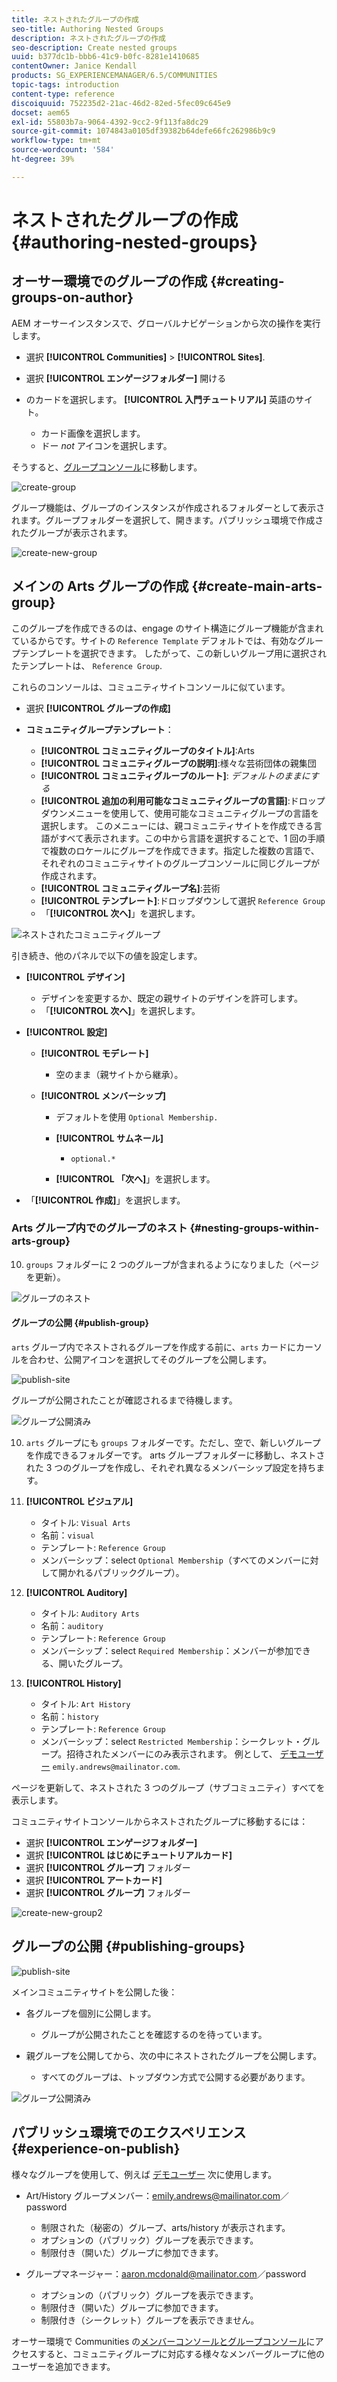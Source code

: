 ```yaml
---
title: ネストされたグループの作成
seo-title: Authoring Nested Groups
description: ネストされたグループの作成
seo-description: Create nested groups
uuid: b377dc1b-bbb6-41c9-b0fc-8281e1410685
contentOwner: Janice Kendall
products: SG_EXPERIENCEMANAGER/6.5/COMMUNITIES
topic-tags: introduction
content-type: reference
discoiquuid: 752235d2-21ac-46d2-82ed-5fec09c645e9
docset: aem65
exl-id: 55803b7a-9064-4392-9cc2-9f113fa8dc29
source-git-commit: 1074843a0105df39382b64defe66fc262986b9c9
workflow-type: tm+mt
source-wordcount: '584'
ht-degree: 39%

---
```


# ネストされたグループの作成{#authoring-nested-groups}

## オーサー環境でのグループの作成 {#creating-groups-on-author}

AEM オーサーインスタンスで、グローバルナビゲーションから次の操作を実行します。

* 選択 **[!UICONTROL Communities]** > **[!UICONTROL Sites]**.
* 選択 **[!UICONTROL エンゲージフォルダー]** 開ける
* のカードを選択します。 **[!UICONTROL 入門チュートリアル]** 英語のサイト。

   * カード画像を選択します。
   * ドー *not* アイコンを選択します。

そうすると、[グループコンソール](/help/communities/groups.md)に移動します。

![create-group](assets/create-group.png)

グループ機能は、グループのインスタンスが作成されるフォルダーとして表示されます。グループフォルダーを選択して、開きます。パブリッシュ環境で作成されたグループが表示されます。

![create-new-group](assets/create-new-group.png)

## メインの Arts グループの作成 {#create-main-arts-group}

このグループを作成できるのは、engage のサイト構造にグループ機能が含まれているからです。サイトの `Reference Template` デフォルトでは、有効なグループテンプレートを選択できます。 したがって、この新しいグループ用に選択されたテンプレートは、 `Reference Group`.

これらのコンソールは、コミュニティサイトコンソールに似ています。

* 選択 **[!UICONTROL グループの作成]**

* **コミュニティグループテンプレート**：

   * **[!UICONTROL コミュニティグループのタイトル]**:Arts
   * **[!UICONTROL コミュニティグループの説明]**:様々な芸術団体の親集団
   * **[!UICONTROL コミュニティグループのルート]**: *デフォルトのままにする*
   * **[!UICONTROL 追加の利用可能なコミュニティグループの言語]**:ドロップダウンメニューを使用して、使用可能なコミュニティグループの言語を選択します。 このメニューには、親コミュニティサイトを作成できる言語がすべて表示されます。この中から言語を選択することで、1 回の手順で複数のロケールにグループを作成できます。指定した複数の言語で、それぞれのコミュニティサイトのグループコンソールに同じグループが作成されます。
   * **[!UICONTROL コミュニティグループ名]**:芸術
   * **[!UICONTROL テンプレート]**:ドロップダウンして選択 `Reference Group`
   * 「**[!UICONTROL 次へ]**」を選択します。

![ネストされたコミュニティグループ](assets/parent-to-nestedgroup.png)

引き続き、他のパネルで以下の値を設定します。

* **[!UICONTROL デザイン]**

   * デザインを変更するか、既定の親サイトのデザインを許可します。
   * 「**[!UICONTROL 次へ]**」を選択します。

* **[!UICONTROL 設定]**

   * **[!UICONTROL モデレート]**

      * 空のまま（親サイトから継承）。
   * **[!UICONTROL メンバーシップ]**

      * デフォルトを使用 `Optional Membership.`

      * **[!UICONTROL サムネール]**
         * `optional.*`
      * **[!UICONTROL 「次へ]**」を選択します。



* 「**[!UICONTROL 作成]**」を選択します。

### Arts グループ内でのグループのネスト {#nesting-groups-within-arts-group}

10. `groups` フォルダーに 2 つのグループが含まれるようになりました（ページを更新）。

![グループのネスト](assets/create-community-group.png)

#### グループの公開 {#publish-group}

`arts` グループ内でネストされるグループを作成する前に、`arts` カードにカーソルを合わせ、公開アイコンを選択してそのグループを公開します。

![publish-site](assets/publish-site.png)

グループが公開されたことが確認されるまで待機します。

![グループ公開済み](assets/group-published.png)

10. `arts` グループにも `groups` フォルダーです。ただし、空で、新しいグループを作成できるフォルダーです。 arts グループフォルダーに移動し、ネストされた 3 つのグループを作成し、それぞれ異なるメンバーシップ設定を持ちます。

1. **[!UICONTROL ビジュアル]**

   * タイトル: `Visual Arts`
   * 名前：`visual`
   * テンプレート: `Reference Group`
   * メンバーシップ：select `Optional Membership`（すべてのメンバーに対して開かれるパブリックグループ）。

1. **[!UICONTROL Auditory]**

   * タイトル: `Auditory Arts`
   * 名前：`auditory`
   * テンプレート: `Reference Group`
   * メンバーシップ：select `Required Membership`：メンバーが参加できる、開いたグループ。

1. **[!UICONTROL History]**

   * タイトル: `Art History`
   * 名前：`history`
   * テンプレート: `Reference Group`
   * メンバーシップ：select `Restricted Membership`：シークレット・グループ。招待されたメンバーにのみ表示されます。 例として、 [デモユーザー](/help/communities/tutorials.md#demo-users) `emily.andrews@mailinator.com`.

ページを更新して、ネストされた 3 つのグループ（サブコミュニティ）すべてを表示します。

コミュニティサイトコンソールからネストされたグループに移動するには：

* 選択 **[!UICONTROL エンゲージフォルダー]**
* 選択 **[!UICONTROL はじめにチュートリアルカード]**
* 選択 **[!UICONTROL グループ]** フォルダー
* 選択 **[!UICONTROL アートカード]**
* 選択 **[!UICONTROL グループ]** フォルダー

![create-new-group2](assets/create-new-group2.png)

## グループの公開 {#publishing-groups}

![publish-site](assets/publish-site.png)

メインコミュニティサイトを公開した後：

* 各グループを個別に公開します。

   * グループが公開されたことを確認するのを待っています。

* 親グループを公開してから、次の中にネストされたグループを公開します。

   * すべてのグループは、トップダウン方式で公開する必要があります。

![グループ公開済み](assets/group-published.png)

## パブリッシュ環境でのエクスペリエンス {#experience-on-publish}

様々なグループを使用して、例えば [デモユーザー](/help/communities/tutorials.md#demo-users) 次に使用します。

* Art/History グループメンバー：emily.andrews@mailinator.com／password
   * 制限された（秘密の）グループ、arts/history が表示されます。
   * オプションの（パブリック）グループを表示できます。
   * 制限付き（開いた）グループに参加できます。

* グループマネージャー：aaron.mcdonald@mailinator.com／password

   * オプションの（パブリック）グループを表示できます。
   * 制限付き（開いた）グループに参加できます。
   * 制限付き（シークレット）グループを表示できません。

オーサー環境で Communities の[メンバーコンソールとグループコンソール](/help/communities/members.md)にアクセスすると、コミュニティグループに対応する様々なメンバーグループに他のユーザーを追加できます。
